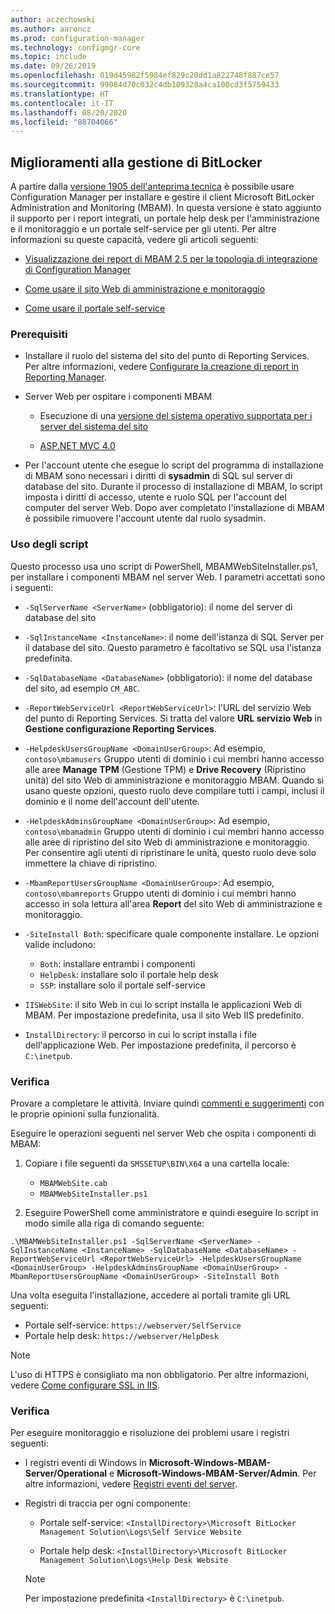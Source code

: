 ```yaml
---
author: aczechowski
ms.author: aaroncz
ms.prod: configuration-manager
ms.technology: configmgr-core
ms.topic: include
ms.date: 09/26/2019
ms.openlocfilehash: 019d45982f5984ef829c20dd1a822748f887ce57
ms.sourcegitcommit: 99084d70c032c4db109328a4ca100cd3f5759433
ms.translationtype: HT
ms.contentlocale: it-IT
ms.lasthandoff: 08/20/2020
ms.locfileid: "88704066"
---
```

## <a name="improvements-to-bitlocker-management"></a><a name="bkmk_bitlocker"></a> Miglioramenti alla gestione di BitLocker

<!--3601034-->

A partire dalla [versione 1905 dell'anteprima tecnica](../../technical-preview-1905.md#bkmk_bitlocker) è possibile usare Configuration Manager per installare e gestire il client Microsoft BitLocker Administration and Monitoring (MBAM). In questa versione è stato aggiunto il supporto per i report integrati, un portale help desk per l'amministrazione e il monitoraggio e un portale self-service per gli utenti. Per altre informazioni su queste capacità, vedere gli articoli seguenti:

- [Visualizzazione dei report di MBAM 2.5 per la topologia di integrazione di Configuration Manager](/microsoft-desktop-optimization-pack/mbam-v25/viewing-mbam-25-reports-for-the-configuration-manager-integration-topology)

- [Come usare il sito Web di amministrazione e monitoraggio](/microsoft-desktop-optimization-pack/mbam-v25/how-to-use-the-administration-and-monitoring-website)

- [Come usare il portale self-service](/microsoft-desktop-optimization-pack/mbam-v25/how-to-use-the-self-service-portal-to-regain-access-to-a-computer-mbam-25)

### <a name="prerequisites"></a>Prerequisiti

- Installare il ruolo del sistema del sito del punto di Reporting Services. Per altre informazioni, vedere [Configurare la creazione di report in Reporting Manager](../../../../servers/manage/configuring-reporting.md).

- Server Web per ospitare i componenti MBAM

  - Esecuzione di una [versione del sistema operativo supportata per i server del sistema del sito](../../../../plan-design/configs/supported-operating-systems-for-site-system-servers.md)

  - [ASP.NET MVC 4.0](/aspnet/mvc/mvc4)

- Per l'account utente che esegue lo script del programma di installazione di MBAM sono necessari i diritti di **sysadmin** di SQL sul server di database del sito. Durante il processo di installazione di MBAM, lo script imposta i diritti di accesso, utente e ruolo SQL per l'account del computer del server Web. Dopo aver completato l'installazione di MBAM è possibile rimuovere l'account utente dal ruolo sysadmin.

### <a name="script-usage"></a>Uso degli script

Questo processo usa uno script di PowerShell, MBAMWebSiteInstaller.ps1, per installare i componenti MBAM nel server Web. I parametri accettati sono i seguenti:

- `-SqlServerName <ServerName>` (obbligatorio): il nome del server di database del sito

- `-SqlInstanceName <InstanceName>`: il nome dell'istanza di SQL Server per il database del sito. Questo parametro è facoltativo se SQL usa l'istanza predefinita.

- `-SqlDatabaseName <DatabaseName>` (obbligatorio): il nome del database del sito, ad esempio `CM_ABC`.

- `-ReportWebServiceUrl <ReportWebServiceUrl>`: l'URL del servizio Web del punto di Reporting Services. Si tratta del valore **URL servizio Web** in **Gestione configurazione Reporting Services**.

- `-HelpdeskUsersGroupName <DomainUserGroup>`: Ad esempio, `contoso\mbamusers` Gruppo utenti di dominio i cui membri hanno accesso alle aree **Manage TPM** (Gestione TPM) e **Drive Recovery** (Ripristino unità) del sito Web di amministrazione e monitoraggio MBAM. Quando si usano queste opzioni, questo ruolo deve compilare tutti i campi, inclusi il dominio e il nome dell'account dell'utente.

- `-HelpdeskAdminsGroupName <DomainUserGroup>`: Ad esempio, `contoso\mbamadmin` Gruppo utenti di dominio i cui membri hanno accesso alle aree di ripristino del sito Web di amministrazione e monitoraggio. Per consentire agli utenti di ripristinare le unità, questo ruolo deve solo immettere la chiave di ripristino.

- `-MbamReportUsersGroupName <DomainUserGroup>`: Ad esempio, `contoso\mbamreports` Gruppo utenti di dominio i cui membri hanno accesso in sola lettura all'area **Report** del sito Web di amministrazione e monitoraggio.

- `-SiteInstall Both`: specificare quale componente installare. Le opzioni valide includono:
  - `Both`: installare entrambi i componenti
  - `HelpDesk`: installare solo il portale help desk
  - `SSP`: installare solo il portale self-service

- `IISWebSite`: il sito Web in cui lo script installa le applicazioni Web di MBAM. Per impostazione predefinita, usa il sito Web IIS predefinito.

- `InstallDirectory`: il percorso in cui lo script installa i file dell'applicazione Web. Per impostazione predefinita, il percorso è `C:\inetpub`.

### <a name="try-it-out"></a>Verifica

Provare a completare le attività. Inviare quindi [commenti e suggerimenti](../../../../understand/find-help.md#product-feedback) con le proprie opinioni sulla funzionalità.

Eseguire le operazioni seguenti nel server Web che ospita i componenti di MBAM:

1. Copiare i file seguenti da `SMSSETUP\BIN\X64` a una cartella locale:

    - `MBAMWebSite.cab`
    - `MBAMWebSiteInstaller.ps1`

1. Eseguire PowerShell come amministratore e quindi eseguire lo script in modo simile alla riga di comando seguente:

  `.\MBAMWebSiteInstaller.ps1 -SqlServerName <ServerName> -SqlInstanceName <InstanceName> -SqlDatabaseName <DatabaseName> -ReportWebServiceUrl <ReportWebServiceUrl> -HelpdeskUsersGroupName <DomainUserGroup> -HelpdeskAdminsGroupName <DomainUserGroup> -MbamReportUsersGroupName <DomainUserGroup> -SiteInstall Both`

Una volta eseguita l'installazione, accedere ai portali tramite gli URL seguenti:

- Portale self-service: `https://webserver/SelfService`
- Portale help desk: `https://webserver/HelpDesk`

> [!NOTE]
> L'uso di HTTPS è consigliato ma non obbligatorio. Per altre informazioni, vedere [Come configurare SSL in IIS](/iis/manage/configuring-security/how-to-set-up-ssl-on-iis).

### <a name="verify"></a>Verifica

Per eseguire monitoraggio e risoluzione dei problemi usare i registri seguenti:

- I registri eventi di Windows in **Microsoft-Windows-MBAM-Server/Operational**  e **Microsoft-Windows-MBAM-Server/Admin**. Per altre informazioni, vedere [Registri eventi del server](/microsoft-desktop-optimization-pack/mbam-v25/server-event-logs).

- Registri di traccia per ogni componente:

  - Portale self-service: `<InstallDirectory>\Microsoft BitLocker Management Solution\Logs\Self Service Website`

  - Portale help desk: `<InstallDirectory>\Microsoft BitLocker Management Solution\Logs\Help Desk Website`

  > [!NOTE]
  > Per impostazione predefinita `<InstallDirectory>` è `C:\inetpub`.